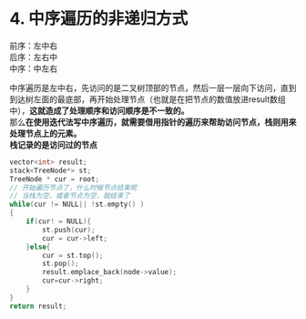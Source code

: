 # 4. 中序遍历的非递归方式

 前序：左中右 <br>
 后序：左右中 <br>
 中序：中左右 <br>

中序遍历是左中右，先访问的是二叉树顶部的节点，然后一层一层向下访问，直到到达树左面的最底部，再开始处理节点（也就是在把节点的数值放进result数组中），**这就造成了处理顺序和访问顺序是不一致的。**<br>
那么**在使用迭代法写中序遍历，就需要借用指针的遍历来帮助访问节点，栈则用来处理节点上的元素。**
<br>
**栈记录的是访问过的节点**
``` C++
vector<int> result;
stack<TreeNode*> st;
TreeNode * cur = root;
// 开始遍历节点了，什么时候节点结束呢
// 当栈为空，或者节点为空，就结束了
while(cur != NULL|| !st.empty() )
{
    if(cur! = NULL){
        st.push(cur);
        cur = cur->left;
    }else{
        cur = st.top();
        st.pop();
        result.emplace_back(node->value);
        cur=cur->right;
    }
}
return result;


```